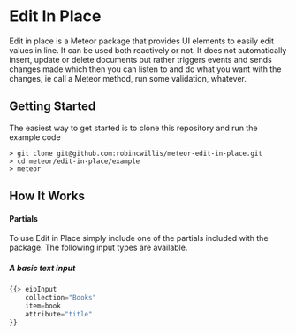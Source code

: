 
<!--
{% raw %}
 -->
# Edit In Place

Edit in place is a Meteor package that provides UI elements to easily edit values in line. It can be used both reactively or not. It does not automatically insert, update or delete documents but rather triggers events and sends changes made which then you can listen to and do what you want with the changes, ie call a Meteor method, run some validation, whatever.

## Getting Started

The easiest way to get started is to clone this repository and run the example code

```
> git clone git@github.com:robincwillis/meteor-edit-in-place.git
> cd meteor/edit-in-place/example
> meteor
```

## How It Works

#### Partials

To use Edit in Place simply include one of the partials included with the package. The following input types are available.

##### A basic text input


```javascript
{{> eipInput
	collection="Books"
	item=book
	attribute="title"
}}
```

<!--
{% endraw %}
-->